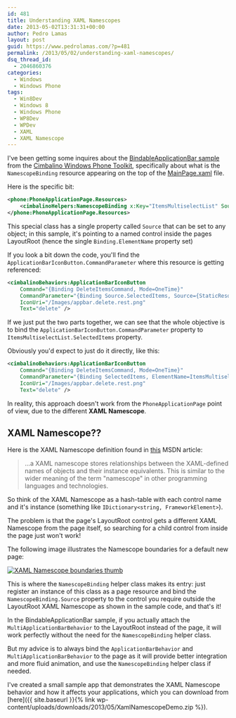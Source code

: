 ```yaml
---
id: 481
title: Understanding XAML Namescopes
date: 2013-05-02T13:31:31+00:00
author: Pedro Lamas
layout: post
guid: https://www.pedrolamas.com/?p=481
permalink: /2013/05/02/understanding-xaml-namescopes/
dsq_thread_id:
  - 2046860376
categories:
  - Windows
  - Windows Phone
tags:
  - Win8Dev
  - Windows 8
  - Windows Phone
  - WP8Dev
  - WPDev
  - XAML
  - XAML Namescope
---
```

I've been getting some inquires about the [BindableApplicationBar sample](https://github.com/Cimbalino/Cimbalino-Phone-Toolkit/tree/master/samples/BindableApplicationBar) from the [Cimbalino Windows Phone Toolkit](http://cimbalino.org), specifically about what is the `NamescopeBinding` resource appearing on the top of the [MainPage.xaml](https://github.com/Cimbalino/Cimbalino-Phone-Toolkit/blob/master/samples/BindableApplicationBar/BindableApplicationBar/View/MainPage.xaml) file.

Here is the specific bit:

```xml
<phone:PhoneApplicationPage.Resources>
    <cimbalinoHelpers:NamescopeBinding x:Key="ItemsMultiselectList" Source="{Binding ElementName=ItemsMultiselectList}" />
</phone:PhoneApplicationPage.Resources>
```

This special class has a single property called `Source` that can be set to any object; in this sample, it's pointing to a named control inside the pages LayoutRoot (hence the single `Binding.ElementName` property set)

If you look a bit down the code, you'll find the `ApplicationBarIconButton.CommandParameter` where this resource is getting referenced:

```xml
<cimbalinoBehaviors:ApplicationBarIconButton
    Command="{Binding DeleteItemsCommand, Mode=OneTime}"
    CommandParameter="{Binding Source.SelectedItems, Source={StaticResource ItemsMultiselectList}}"
    IconUri="/Images/appbar.delete.rest.png"
    Text="delete" />
```

If we just put the two parts together, we can see that the whole objective is to bind the `ApplicationBarIconButton.CommandParameter` property to `ItemsMultiselectList.SelectedItems` property.

Obviously you'd expect to just do it directly, like this:

```xml
<cimbalinoBehaviors:ApplicationBarIconButton
    Command="{Binding DeleteItemsCommand, Mode=OneTime}"
    CommandParameter="{Binding SelectedItems, ElementName=ItemsMultiselectList}"
    IconUri="/Images/appbar.delete.rest.png"
    Text="delete" />
```

In reality, this approach doesn't work from the `PhoneApplicationPage` point of view, due to the different **XAML Namescope**.

## XAML Namescope??

Here is the XAML Namescope definition found in [this](http://msdn.microsoft.com/en-us/library/windowsphone/develop/cc189026%28v=vs.105%29.aspx) MSDN article:

> ...a XAML namescope stores relationships between the XAML-defined names of objects and their instance equivalents. This is similar to the wider meaning of the term "namescope" in other programming languages and technologies.

So think of the XAML Namescope as a hash-table with each control name and it's instance (something like `IDictionary<string, FrameworkElement>`).

The problem is that the page's LayoutRoot control gets a different XAML Namescope from the page itself, so searching for a child control from inside the page just won't work!

The following image illustrates the Namescope boundaries for a default new page:

[![XAML Namescope boundaries thumb](https://www.pedrolamas.com/wp-content/uploads/2013/04/XAML-Namescope-boundaries-thumb.png)](https://www.pedrolamas.com/wp-content/uploads/2013/04/XAML-Namescope-boundaries.png)

This is where the `NamescopeBinding` helper class makes its entry: just register an instance of this class as a page resource and bind the `NamescopeBinding.Source` property to the control you require outside the LayoutRoot XAML Namescope as shown in the sample code, and that's it!

In the BindableApplicationBar sample, if you actually attach the `MultiApplicationBarBehavior` to the LayoutRoot instead of the page, it will work perfectly without the need for the `NamescopeBinding` helper class.

But my advice is to always bind the `ApplicationBarBehavior` and `MultiApplicationBarBehavior` to the page as it will provide better integration and more fluid animation, and use the `NamescopeBinding` helper class if needed.

I've created a small sample app that demonstrates the XAML Namescope behavior and how it affects your applications, which you can download from [here]({{ site.baseurl }}{% link wp-content/uploads/downloads/2013/05/XamlNamescopeDemo.zip %}).